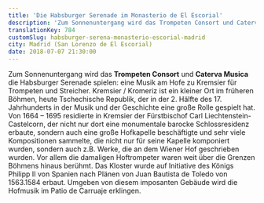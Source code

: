 ```yaml
---
title: 'Die Habsburger Serenade im Monasterio de El Escorial'
description: 'Zum Sonnenuntergang wird das Trompeten Consort und Caterva Musica die Habsburger Serenade spielen.'
translationKey: 784
customSlug: habsburger-serena-monasterio-escorial-madrid
city: Madrid (San Lorenzo de El Escorial)
date: 2018-07-07 21:30:00
---
```


Zum Sonnenuntergang wird das <strong>Trompeten Consort</strong> und <strong>Caterva Musica</strong> die Habsburger Serenade spielen: eine Musik am Hofe zu Kremsier für Trompeten und Streicher. Kremsier / Kromeriz ist ein kleiner Ort im früheren Böhmen, heute Tschechische Republik, der in der 2. Hälfte des 17. Jahrhunderts in der Musik und der Geschichte eine große Rolle gespielt hat. Von 1664 – 1695 residierte in Kremsier der Fürstbischof Carl Liechtenstein-Castelcorn, der nicht nur dort eine monumentale barocke Schlossresidenz erbaute, sondern auch eine große Hofkapelle beschäftigte und sehr viele Kompositionen sammelte, die nicht nur für seine Kapelle komponiert wurden, sondern auch z.B. Werke, die an dem Wiener Hof geschrieben wurden. Vor allem die damaligen Hoftrompeter waren weit über die Grenzen Böhmens hinaus berühmt. Das Kloster wurde auf Initiative des Königs Philipp II von Spanien nach Plänen von Juan Bautista de Toledo von 1563.1584 erbaut. Umgeben von diesem imposanten Gebäude wird die Hofmusik im Patio de Carruaje erklingen.

